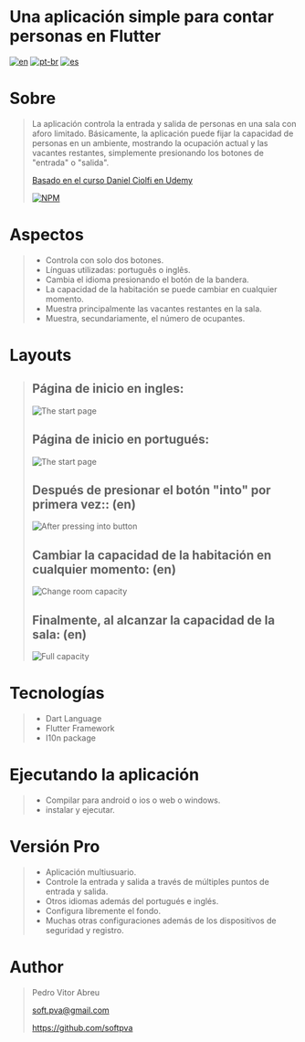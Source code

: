 # **Una aplicación simple para contar personas en Flutter**
[![en](https://img.shields.io/badge/lang-en-red.svg)](./README.md)
[![pt-br](https://img.shields.io/badge/lang-pt--br-green.svg)](./README.pt-br.md)
[![es](https://img.shields.io/badge/lang-es-yellow.svg)](./README.es.md)  

# Sobre
> La aplicación controla la entrada y salida de personas en una sala con aforo limitado.
> Básicamente, la aplicación puede fijar la capacidad de personas en un ambiente, mostrando la ocupación actual y las vacantes restantes, simplemente presionando los botones de "entrada" o "salida".
>
> [Basado en el curso Daniel Ciolfi en Udemy](https://www.udemy.com/share/101Wim3@bL2WBnXJOyqEFUkkRTTFBdyhqzpZ32Q6N7CTpyPFdVlf_9YG0WhJUuuvZelTMLrW/)
>
> [![NPM](https://img.shields.io/npm/l/react)](./license) 

# Aspectos
> - Controla con solo dos botones.
> - Línguas utilizadas: português o inglês.
> - Cambia el idioma presionando el botón de la bandera.
> - La capacidad de la habitación se puede cambiar en cualquier momento.
> - Muestra principalmente las vacantes restantes en la sala.
> - Muestra, secundariamente, el número de ocupantes. 

# Layouts
>
> ## Página de inicio en ingles:
> ![The start page](readme/images\/start_en.gif "The start page for English user")
>
> ## Página de inicio en portugués:
> ![The start page](readme/images/start_pt.gif "The start page for Portuguese user")
>
> ## Después de presionar el botón "into" por primera vez:: (en)
> ![After pressing into button](readme/images/after_press_into.gif "After pressing the 'into' button for the first time")
>
> ## Cambiar la capacidad de la habitación en cualquier momento: (en)
> ![Change room capacity](readme/images/alter_capacity.gif "Change room capacity at any time")
>
> ## Finalmente, al alcanzar la capacidad de la sala: (en)
> ![Full capacity](readme/images/full_capacity.gif "Finally, reaching the room full capacity")
>

# Tecnologías
> - Dart Language
> - Flutter Framework
> - I10n package

# Ejecutando la aplicación
> - Compilar para android o ios o web o windows.
> - instalar y ejecutar.

# Versión Pro
> - Aplicación multiusuario.
> - Controle la entrada y salida a través de múltiples puntos de entrada y salida.
> - Otros idiomas además del portugués e inglés.
> - Configura libremente el fondo.
> - Muchas otras configuraciones además de los dispositivos de seguridad y registro.

# Author
> Pedro Vitor Abreu
>
> <soft.pva@gmail.com>
>
> <https://github.com/softpva>
>